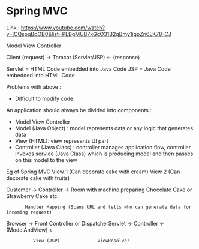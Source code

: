 # Spring MVC

Link : https://www.youtube.com/watch?v=iCQspqBpOB0&list=PLBgMUB7xGcO31B2gBmy1igpZn6LK78-CJ

Model View Controller

Client  (request) ->     Tomcat (Servlet/JSP)
        <- (response)

Servlet = HTML Code embedded into Java Code
JSP = Java Code embedded into HTML Code

Problems with above :
- Difficult to modify code

An application should always be divided into components :
- Model View Controller
- Model (Java Object) : model represents data or any logic that generates data
- View (HTML): view represents UI part
- Controller (Java Class) : controller manages application flow, controller invokes service (Java Class) which is producing model and then passes on this model to the view

Eg of Spring MVC
                View 1 (Can decorate cake with cream)  View 2 (Can decorate cake with fruits)

Customer ->     Controller      -> Room with machine preparing Chocolate Cake or Strawberry Cake etc.



           Handler Mapping (Scans URL and tells who can generate data for incoming request) 

Browser -> Front Controller or DispatcherServlet          ->                      Controller
        <-                                          (ModelAndView) <-

              View (JSP)              ViewResolver